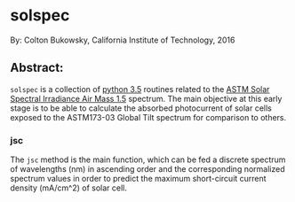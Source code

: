 # solspec
By: Colton Bukowsky, California Institute of Technology, 2016
## Abstract:
`solspec` is a collection of [python 3.5](https://docs.python.org/3.5/#) routines related to
the [ASTM Solar Spectral Irradiance Air Mass 1.5](http://rredc.nrel.gov/solar/spectra/am1.5/#about) spectrum. The main
objective at this early stage is to be able to calculate the absorbed photocurrent of solar cells exposed to the
ASTM173-03 Global Tilt spectrum for comparison to others.

### jsc
The `jsc` method is the main function, which can be fed a discrete spectrum of wavelengths (nm) in ascending order and the
 corresponding normalized spectrum values in order to predict the maximum short-circuit current density (mA/cm^2) of solar cell.

